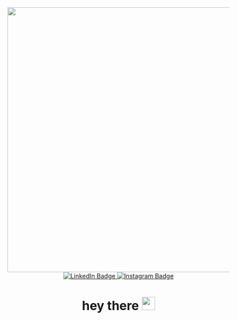 <div id="header" align="center">
  <img src="https://media.giphy.com/media/hun4DFmfnDId3lid5b/giphy.gif" width="600"/>
  <div id="badges">
  <a href="https://www.linkedin.com/in/ilan-costa-146599222/">
  <img src="https://img.shields.io/badge/LinkedIn-blue?style=for-the-badge&logo=linkedin&logoColor=white" alt="LinkedIn Badge"/>
  <a/>
  <a href="https://www.instagram.com/ylan_costa/">
  <img src="https://img.shields.io/badge/Instagram-ff69b4?style=for-the-badge&logo=instagram&logoColor=white" alt="Instagram Badge"/>
  <a/>
    
</div>
    <img src="https://komarev.com/ghpvc/?username=your-github-username&style=flat-square&color=blue" alt=""/>
    <h1>
  hey there
  <img src="https://media.giphy.com/media/hvRJCLFzcasrR4ia7z/giphy.gif" width="30px"/>
</h1>
</div>

